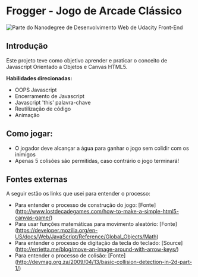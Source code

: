 # Frogger - Jogo de Arcade Clássico

![Parte do Nanodegree de Desenvolvimento Web de Udacity Front-End](https://img.shields.io/badge/Udacity-Front--End%20Web%20Developer%20Nanodegree-02b3e4.svg)

## Introdução

Este projeto teve como objetivo aprender e praticar o conceito de Javascript Orientado a Objetos e Canvas HTML5.

**Habilidades direcionadas:**
* OOPS Javascript
* Encerramento de Javascript
* Javascript 'this' palavra-chave
* Reutilização de código
* Animação

## Como jogar:
* O jogador deve alcançar a água para ganhar o jogo sem colidir com os inimigos
* Apenas 5 colisões são permitidas, caso contrário o jogo terminará!

## Fontes externas

A seguir estão os links que usei para entender o processo:

* Para entender o processo de construção do jogo: [Fonte] (http://www.lostdecadegames.com/how-to-make-a-simple-html5-canvas-game/)
* Para usar funções matemáticas para movimento aleatório: [Fonte] (https://developer.mozilla.org/en-US/docs/Web/JavaScript/Reference/Global_Objects/Math)
* Para entender o processo de digitação da tecla do teclado: [Source] (http://errietta.me/blog/move-an-image-around-with-arrow-keys/)
* Para entender o processo de colisão: [Fonte] (http://devmag.org.za/2009/04/13/basic-collision-detection-in-2d-part-1/)
